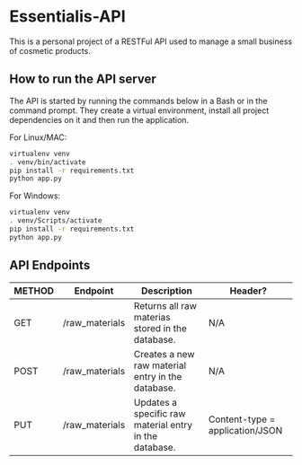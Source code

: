 # Essentialis-API

This is a personal project of a RESTFul API used to manage a small business of cosmetic products.

## How to run the API server

The API is started by running the commands below in a Bash or in the
command prompt. They create a virtual environment, install all project dependencies on it and then run the application.

For Linux/MAC:
```bash
virtualenv venv
. venv/bin/activate
pip install -r requirements.txt
python app.py
```
For Windows:
```bash
virtualenv venv
. venv/Scripts/activate
pip install -r requirements.txt
python app.py
```

## API Endpoints

| METHOD | Endpoint | Description | Header? |
| --- | --- | --- | --- |
| GET | /raw_materials| Returns all raw materias stored in the database.  | N/A |
| POST | /raw_materials| Creates a new raw material entry in the database. | N/A |
| PUT | /raw_materials| Updates a specific raw material entry in the database. | Content-type = application/JSON
